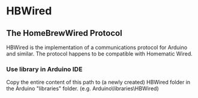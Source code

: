 # HBWired
## The HomeBrewWired Protocol
HBWired is the implementation of a communications protocol for Arduino and similar. The protocol happens to be compatible with Homematic Wired.

### Use library in Arduino IDE
Copy the entire content of this path to (a newly created) HBWired folder in the Arduino "libraries" folder. (e.g. Arduino\libraries\HBWired)
